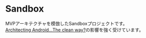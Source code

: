 # Sandbox
MVPアーキテクチャを模倣したSandboxプロジェクトです。  
[Architecting Android...The clean way?](https://fernandocejas.com/2014/09/03/architecting-android-the-clean-way/)の影響を強く受けています。
